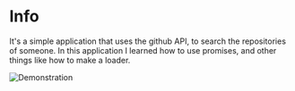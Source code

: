 # Info
 It's a simple application that uses the github API, to search the repositories of someone.
 In this application I learned how to use promises, and other things like how to make a loader. 

 ![Demonstration](https://i.imgur.com/1DtGh97.png)
